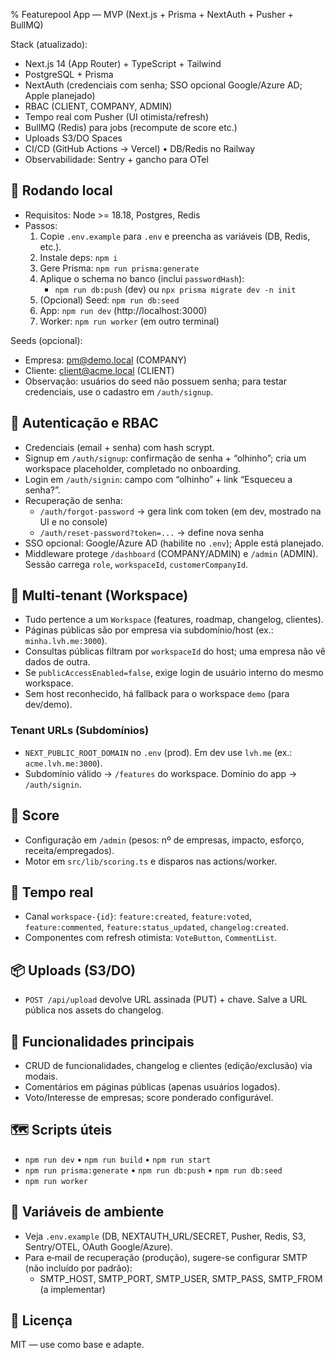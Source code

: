 % Featurepool App — MVP (Next.js + Prisma + NextAuth + Pusher + BullMQ)

Stack (atualizado):
- Next.js 14 (App Router) + TypeScript + Tailwind
- PostgreSQL + Prisma
- NextAuth (credenciais com senha; SSO opcional Google/Azure AD; Apple planejado)
- RBAC (CLIENT, COMPANY, ADMIN)
- Tempo real com Pusher (UI otimista/refresh)
- BullMQ (Redis) para jobs (recompute de score etc.)
- Uploads S3/DO Spaces
- CI/CD (GitHub Actions → Vercel) • DB/Redis no Railway
- Observabilidade: Sentry + gancho para OTel

## 🚀 Rodando local
- Requisitos: Node >= 18.18, Postgres, Redis
- Passos:
  1) Copie `.env.example` para `.env` e preencha as variáveis (DB, Redis, etc.).
  2) Instale deps: `npm i`
  3) Gere Prisma: `npm run prisma:generate`
  4) Aplique o schema no banco (inclui `passwordHash`):
     - `npm run db:push` (dev) ou `npx prisma migrate dev -n init`
  5) (Opcional) Seed: `npm run db:seed`
  6) App: `npm run dev` (http://localhost:3000)
  7) Worker: `npm run worker` (em outro terminal)

Seeds (opcional):
- Empresa: pm@demo.local (COMPANY)
- Cliente: client@acme.local (CLIENT)
- Observação: usuários do seed não possuem senha; para testar credenciais, use o cadastro em `/auth/signup`.

## 🔐 Autenticação e RBAC
- Credenciais (email + senha) com hash scrypt.
- Signup em `/auth/signup`: confirmação de senha + “olhinho”; cria um workspace placeholder, completado no onboarding.
- Login em `/auth/signin`: campo com “olhinho” + link “Esqueceu a senha?”.
- Recuperação de senha:
  - `/auth/forgot-password` → gera link com token (em dev, mostrado na UI e no console)
  - `/auth/reset-password?token=...` → define nova senha
- SSO opcional: Google/Azure AD (habilite no `.env`); Apple está planejado.
- Middleware protege `/dashboard` (COMPANY/ADMIN) e `/admin` (ADMIN). Sessão carrega `role`, `workspaceId`, `customerCompanyId`.

## 🧱 Multi-tenant (Workspace)
- Tudo pertence a um `Workspace` (features, roadmap, changelog, clientes).
- Páginas públicas são por empresa via subdomínio/host (ex.: `minha.lvh.me:3000`).
- Consultas públicas filtram por `workspaceId` do host; uma empresa não vê dados de outra.
- Se `publicAccessEnabled=false`, exige login de usuário interno do mesmo workspace.
- Sem host reconhecido, há fallback para o workspace `demo` (para dev/demo).

### Tenant URLs (Subdomínios)
- `NEXT_PUBLIC_ROOT_DOMAIN` no `.env` (prod). Em dev use `lvh.me` (ex.: `acme.lvh.me:3000`).
- Subdomínio válido → `/features` do workspace. Domínio do app → `/auth/signin`.

## 🔢 Score
- Configuração em `/admin` (pesos: nº de empresas, impacto, esforço, receita/empregados).
- Motor em `src/lib/scoring.ts` e disparos nas actions/worker.

## 🔔 Tempo real
- Canal `workspace-{id}`: `feature:created`, `feature:voted`, `feature:commented`, `feature:status_updated`, `changelog:created`.
- Componentes com refresh otimista: `VoteButton`, `CommentList`.

## 📦 Uploads (S3/DO)
- `POST /api/upload` devolve URL assinada (PUT) + chave. Salve a URL pública nos assets do changelog.

## 🧰 Funcionalidades principais
- CRUD de funcionalidades, changelog e clientes (edição/exclusão) via modais.
- Comentários em páginas públicas (apenas usuários logados).
- Voto/Interesse de empresas; score ponderado configurável.

## 🗺️ Scripts úteis
- `npm run dev` • `npm run build` • `npm run start`
- `npm run prisma:generate` • `npm run db:push` • `npm run db:seed`
- `npm run worker`

## 🔧 Variáveis de ambiente
- Veja `.env.example` (DB, NEXTAUTH_URL/SECRET, Pusher, Redis, S3, Sentry/OTEL, OAuth Google/Azure).
- Para e‑mail de recuperação (produção), sugere-se configurar SMTP (não incluído por padrão):
  - SMTP_HOST, SMTP_PORT, SMTP_USER, SMTP_PASS, SMTP_FROM (a implementar)

## 📄 Licença
MIT — use como base e adapte.
